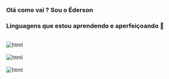 
### Olá como vai ? Sou o Éderson

### Linguagens que estou aprendendo e aperfeiçoando 💪

<div style='display: inline_block'><br/>

  <img align="center" alt="html" src="https://github-readme-stats.vercel.app/api?username={username}&theme=blue-green">

<div>

<div style='display: inline_block'><br/>

  <img align="center" alt="html" src="https://img.shields.io/badge/Python-3776AB?style=for-the-badge&logo=python&logoColor=white">

<div>

<div style='display: inline_block'><br/>
  
  <img align="center" alt="html" src="https://img.shields.io/badge/JavaScript-F7DF1E?style=for-the-badge&logo=javascript&logoColor=black">

<div>



